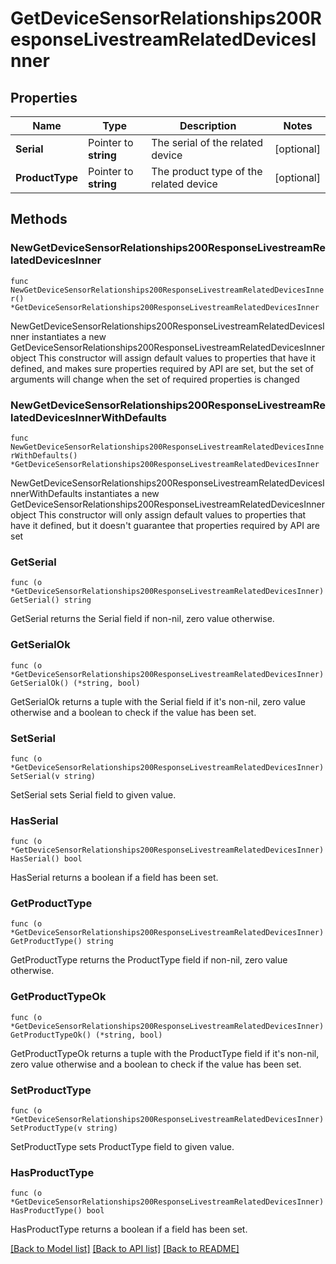# GetDeviceSensorRelationships200ResponseLivestreamRelatedDevicesInner

## Properties

Name | Type | Description | Notes
------------ | ------------- | ------------- | -------------
**Serial** | Pointer to **string** | The serial of the related device | [optional] 
**ProductType** | Pointer to **string** | The product type of the related device | [optional] 

## Methods

### NewGetDeviceSensorRelationships200ResponseLivestreamRelatedDevicesInner

`func NewGetDeviceSensorRelationships200ResponseLivestreamRelatedDevicesInner() *GetDeviceSensorRelationships200ResponseLivestreamRelatedDevicesInner`

NewGetDeviceSensorRelationships200ResponseLivestreamRelatedDevicesInner instantiates a new GetDeviceSensorRelationships200ResponseLivestreamRelatedDevicesInner object
This constructor will assign default values to properties that have it defined,
and makes sure properties required by API are set, but the set of arguments
will change when the set of required properties is changed

### NewGetDeviceSensorRelationships200ResponseLivestreamRelatedDevicesInnerWithDefaults

`func NewGetDeviceSensorRelationships200ResponseLivestreamRelatedDevicesInnerWithDefaults() *GetDeviceSensorRelationships200ResponseLivestreamRelatedDevicesInner`

NewGetDeviceSensorRelationships200ResponseLivestreamRelatedDevicesInnerWithDefaults instantiates a new GetDeviceSensorRelationships200ResponseLivestreamRelatedDevicesInner object
This constructor will only assign default values to properties that have it defined,
but it doesn't guarantee that properties required by API are set

### GetSerial

`func (o *GetDeviceSensorRelationships200ResponseLivestreamRelatedDevicesInner) GetSerial() string`

GetSerial returns the Serial field if non-nil, zero value otherwise.

### GetSerialOk

`func (o *GetDeviceSensorRelationships200ResponseLivestreamRelatedDevicesInner) GetSerialOk() (*string, bool)`

GetSerialOk returns a tuple with the Serial field if it's non-nil, zero value otherwise
and a boolean to check if the value has been set.

### SetSerial

`func (o *GetDeviceSensorRelationships200ResponseLivestreamRelatedDevicesInner) SetSerial(v string)`

SetSerial sets Serial field to given value.

### HasSerial

`func (o *GetDeviceSensorRelationships200ResponseLivestreamRelatedDevicesInner) HasSerial() bool`

HasSerial returns a boolean if a field has been set.

### GetProductType

`func (o *GetDeviceSensorRelationships200ResponseLivestreamRelatedDevicesInner) GetProductType() string`

GetProductType returns the ProductType field if non-nil, zero value otherwise.

### GetProductTypeOk

`func (o *GetDeviceSensorRelationships200ResponseLivestreamRelatedDevicesInner) GetProductTypeOk() (*string, bool)`

GetProductTypeOk returns a tuple with the ProductType field if it's non-nil, zero value otherwise
and a boolean to check if the value has been set.

### SetProductType

`func (o *GetDeviceSensorRelationships200ResponseLivestreamRelatedDevicesInner) SetProductType(v string)`

SetProductType sets ProductType field to given value.

### HasProductType

`func (o *GetDeviceSensorRelationships200ResponseLivestreamRelatedDevicesInner) HasProductType() bool`

HasProductType returns a boolean if a field has been set.


[[Back to Model list]](../README.md#documentation-for-models) [[Back to API list]](../README.md#documentation-for-api-endpoints) [[Back to README]](../README.md)



